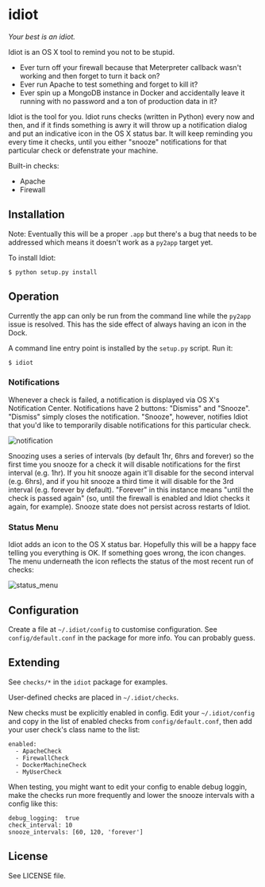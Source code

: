 # idiot

*Your best is an idiot.*

Idiot is an OS X tool to remind you not to be stupid.

* Ever turn off your firewall because that Meterpreter callback wasn't working and then forget to turn it back on?
* Ever run Apache to test something and forget to kill it?
* Ever spin up a MongoDB instance in Docker and accidentally leave it running with no password and a ton of production data in it?

Idiot is the tool for you. Idiot runs checks (written in Python) every now and then, and if it finds something is awry it will throw up a notification dialog and put an indicative icon in the OS X status bar. It will keep reminding you every time it checks, until you either "snooze" notifications for that particular check or defenstrate your machine.

Built-in checks:

* Apache
* Firewall

## Installation

Note: Eventually this will be a proper `.app` but there's a bug that needs to be addressed which means it doesn't work as a `py2app` target yet.

To install Idiot:

    $ python setup.py install

## Operation

Currently the app can only be run from the command line while the `py2app` issue is resolved. This has the side effect of always having an icon in the Dock.

A command line entry point is installed by the `setup.py` script. Run it:

    $ idiot

### Notifications

Whenever a check is failed, a notification is displayed via OS X's Notification Center. Notifications have 2 buttons: "Dismiss" and "Snooze". "Dismiss" simply closes the notification. "Snooze", however, notifies Idiot that you'd like to temporarily disable notifications for this particular check.

![notification](http://i.imgur.com/YzlteKX.png)

Snoozing uses a series of intervals (by default 1hr, 6hrs and forever) so the first time you snooze for a check it will disable notifications for the first interval (e.g. 1hr). If you hit snooze again it'll disable for the second interval (e.g. 6hrs), and if you hit snooze a third time it will disable for the 3rd interval (e.g. forever by default). "Forever" in this instance means "until the check is passed again" (so, until the firewall is enabled and Idiot checks it again, for example). Snooze state does not persist across restarts of Idiot.

### Status Menu

Idiot adds an icon to the OS X status bar. Hopefully this will be a happy face telling you everything is OK. If something goes wrong, the icon changes. The menu underneath the icon reflects the status of the most recent run of checks:

![status_menu](http://i.imgur.com/mCFgMH5.png)

## Configuration

Create a file at `~/.idiot/config` to customise configuration. See `config/default.conf` in the package for more info. You can probably guess.

## Extending

See `checks/*` in the `idiot` package for examples.

User-defined checks are placed in `~/.idiot/checks`.

New checks must be explicitly enabled in config. Edit your `~/.idiot/config` and copy in the list of enabled checks from `config/default.conf`, then add your user check's class name to the list:

    enabled:
      - ApacheCheck
      - FirewallCheck
      - DockerMachineCheck
      - MyUserCheck

When testing, you might want to edit your config to enable debug loggin, make the checks run more frequently and lower the snooze intervals with a config like this:

    debug_logging:  true
    check_interval: 10
    snooze_intervals: [60, 120, 'forever']

## License

See LICENSE file.